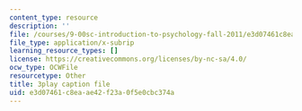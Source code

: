 ```yaml
---
content_type: resource
description: ''
file: /courses/9-00sc-introduction-to-psychology-fall-2011/e3d07461c8eaae42f23a0f5e0cbc374a_lBU64nfe8nM.srt
file_type: application/x-subrip
learning_resource_types: []
license: https://creativecommons.org/licenses/by-nc-sa/4.0/
ocw_type: OCWFile
resourcetype: Other
title: 3play caption file
uid: e3d07461-c8ea-ae42-f23a-0f5e0cbc374a
---
```

